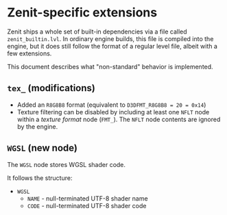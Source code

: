 # Zenit-specific extensions
Zenit ships a whole set of built-in dependencies via a file called `zenit_builtin.lvl`. In ordinary
engine builds, this file is compiled into the engine, but it does still follow the format of a
regular level file, albeit with a few extensions.

This document describes what "non-standard" behavior is implemented.

## `tex_` (modifications)
 * Added an `R8G8B8` format (equivalent to `D3DFMT_R8G8B8 = 20 = 0x14`)
 * Texture filtering can be disabled by including at least one `NFLT` node within a *texture format* node (`FMT_`). The `NFLT` node contents are ignored by the engine.

## `WGSL` (new node)
The `WGSL` node stores WGSL shader code.

It follows the structure:
 * `WGSL`
   * `NAME` - null-terminated UTF-8 shader name
   * `CODE` - null-terminated UTF-8 shader code